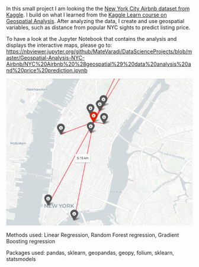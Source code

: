 In this small project I am looking the the [New York City Airbnb dataset from Kaggle](https://www.kaggle.com/dgomonov/new-york-city-airbnb-open-data/notebooks). 
I build on what I learned from the [Kaggle Learn course on Geospatial Analysis](https://www.kaggle.com/learn/geospatial-analysis).
After analyzing the data, I create and use geospatial variables, such as distance from popular NYC sights to predict listing price. 

To have a look at the Jupyter Notebook that contains the analysis and displays the interactive maps, please go to: https://nbviewer.jupyter.org/github/MateVaradi/DataScienceProjects/blob/master/Geospatial-Analysis-NYC-Airbnb/NYC%20Airbnb%20%28geospatial%29%20data%20analysis%20and%20price%20prediction.ipynb

![Distances from top sights](https://github.com/MateVaradi/DataScienceProjects/blob/master/Geospatial-Analysis-NYC-Airbnb/distances_from_top_sights.png)


Methods used: Linear Regression, Random Forest regression, Gradient Boosting regression

Packages used: pandas, sklearn, geopandas, geopy, folium, sklearn, statsmodels
